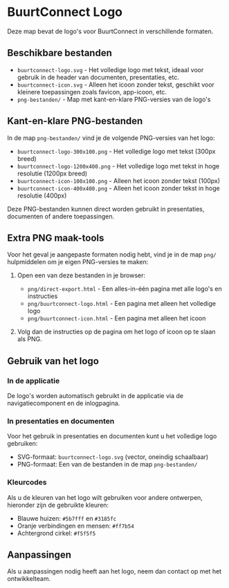 # BuurtConnect Logo

Deze map bevat de logo's voor BuurtConnect in verschillende formaten.

## Beschikbare bestanden

- `buurtconnect-logo.svg` - Het volledige logo met tekst, ideaal voor gebruik in de header van documenten, presentaties, etc.
- `buurtconnect-icon.svg` - Alleen het icoon zonder tekst, geschikt voor kleinere toepassingen zoals favicon, app-icoon, etc.
- `png-bestanden/` - Map met kant-en-klare PNG-versies van de logo's

## Kant-en-klare PNG-bestanden

In de map `png-bestanden/` vind je de volgende PNG-versies van het logo:

- `buurtconnect-logo-300x100.png` - Het volledige logo met tekst (300px breed)
- `buurtconnect-logo-1200x400.png` - Het volledige logo met tekst in hoge resolutie (1200px breed)
- `buurtconnect-icon-100x100.png` - Alleen het icoon zonder tekst (100px)
- `buurtconnect-icon-400x400.png` - Alleen het icoon zonder tekst in hoge resolutie (400px)

Deze PNG-bestanden kunnen direct worden gebruikt in presentaties, documenten of andere toepassingen.

## Extra PNG maak-tools

Voor het geval je aangepaste formaten nodig hebt, vind je in de map `png/` hulpmiddelen om je eigen PNG-versies te maken:

1. Open een van deze bestanden in je browser:
   - `png/direct-export.html` - Een alles-in-één pagina met alle logo's en instructies
   - `png/buurtconnect-logo.html` - Een pagina met alleen het volledige logo
   - `png/buurtconnect-icon.html` - Een pagina met alleen het icoon

2. Volg dan de instructies op de pagina om het logo of icoon op te slaan als PNG.

## Gebruik van het logo

### In de applicatie
De logo's worden automatisch gebruikt in de applicatie via de navigatiecomponent en de inlogpagina.

### In presentaties en documenten
Voor het gebruik in presentaties en documenten kunt u het volledige logo gebruiken:
- SVG-formaat: `buurtconnect-logo.svg` (vector, oneindig schaalbaar)
- PNG-formaat: Een van de bestanden in de map `png-bestanden/`

### Kleurcodes
Als u de kleuren van het logo wilt gebruiken voor andere ontwerpen, hieronder zijn de gebruikte kleuren:

- Blauwe huizen: `#5b7fff` en `#3185fc`
- Oranje verbindingen en mensen: `#ff7b54`
- Achtergrond cirkel: `#f5f5f5`

## Aanpassingen
Als u aanpassingen nodig heeft aan het logo, neem dan contact op met het ontwikkelteam. 